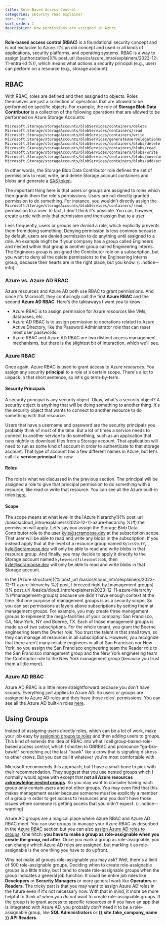 ```yaml
---
title: Role-Based Access Control
categories: security rbac explainer
toc: true
sort_order: 1
description: How permissions are assigned in Azure
---
```


**Role-based access control (RBAC)** is a foundational security concept and is not exclusive to Azure. It's an old concept and used in all kinds of applications, security platforms, and operating systems. RBAC is a way to assign [authorization]({% post_url /basics/azure_intro/explainers/2023-12-11-entra-id %}), which means what actions a security principal (e.g., user) can perform on a resource (e.g., storage account).
<!--more-->

## RBAC

With RBAC, roles are defined and then assigned to objects. Roles themselves are just a collection of operations that are allowed to be performed on specific objects. For example, the role of **Storage Blob Data Contributor** is a collection of the following operations that are allowed to be performed on Azure Storage Accounts:

```
Microsoft.Storage/storageAccounts/blobServices/containers/delete
Microsoft.Storage/storageAccounts/blobServices/containers/read
Microsoft.Storage/storageAccounts/blobServices/containers/write
Microsoft.Storage/storageAccounts/blobServices/generateUserDelegationKey/action
Microsoft.Storage/storageAccounts/blobServices/containers/blobs/delete
Microsoft.Storage/storageAccounts/blobServices/containers/blobs/read
Microsoft.Storage/storageAccounts/blobServices/containers/blobs/write
Microsoft.Storage/storageAccounts/blobServices/containers/blobs/move/action
Microsoft.Storage/storageAccounts/blobServices/containers/blobs/add/action
```

In other words, the Storage Blob Data Contributor role defines the set of permissions to read, write, and delete Storage account containers and blobs and generate a [SAS token](https://learn.microsoft.com/en-us/rest/api/storageservices/create-user-delegation-sas).

The important thing here is that users or groups are assigned to roles which then grants them the role's permissions. Users are not directly granted permission to do something. For instance, you wouldn't directly assign the `Microsoft.Storage/storageAccounts/blobServices/containers/read` permission to a user. In fact, I don't think it's possible. You can, however, create a role with only that permission and then assign that to a user.

Less frequently, users or groups are *denied* a role, which explicitly prevents them from doing something. Denying permission is less common because by default, users are denied permission to do anything until assigned to a role. An example might be if your company has a group called Engineers and nested within that group is another group called Engineering Interns. The Engineers group is assigned the Contributor role on a subscription, but you want to deny all the delete permissions to the Engineering Interns group, because their hearts are in the right place, but you know.
{: .notice--info}

### Azure vs. Azure AD RBAC

Azure resources and Azure AD both use RBAC to grant permissions. And since it's Microsoft, they confusingly call the first **Azure RBAC** and the second **Azure AD RBAC**. Here's the takeaways I want you to know:

- Azure RBAC is to assign permission for Azure *resources* like VMs, databases, etc.
- Azure AD RBAC is to assign permission to operations related to Azure Active Directory, like the Password Administrator role that can reset most user passwords.
- Azure RBAC and Azure AD RBAC are two distinct access management mechanisms, but there is the slightest bit of interaction, which we'll see.

### Azure RBAC

Once again, Azure RBAC is used to grant access to Azure *resources*. You assign any security **principal** to a role at a certain scope. There's a lot to unpack in that short sentence, so let's go term-by-term.

#### Security Principals

A security principal is any security object. Okay, what's a security object? A security object is anything that will be doing something to another thing. It's the security object that wants to connect to another resource to do something with that resource.

Users that have a username and password are the security principals you probably think of most of the time. But a lot of times a service needs to connect to another service to do something, such as an application that runs nightly to download files from a Storage account. That application will need to run as some kind of account in order to authenticate to that storage account. That type of account has a few different names in Azure, but let's call it a **service principal** for now.

#### Roles

The role is what we discussed in the previous section. The principal will be assigned a role to give that principal permission to do something with a resource, like read or write that resource. You can see all the Azure built-in roles [here](https://learn.microsoft.com/en-us/azure/role-based-access-control/built-in-roles).

#### Scope

The scope means at what level in the [Azure hierarchy]({% post_url /basics/cloud_intro/explainers/2023-12-11-azure-hierarchy %}#) the permission will apply. Let's say you assign the Storage Blob Data Contributor role to the user kyle@scramoose.dev at the subscription scope. That user will be able to read and write any blobs in the subscription. If you instead apply that at the level of a resource group named `KylesStuff`, kyle@scramoose.dev will only be able to read and write blobs in that resource group. And finally, you may decide to apply it directly to the Storage account named `kylesweirdfilesdontlook`, then kyle@scramoose.dev will only be able to read and write blobs in that Storage account.

In the [Azure structure]({% post_url /basics/cloud_intro/explainers/2023-12-11-azure-hierarchy %}) post, I breezed right by [management groups]({% post_url /basics/cloud_intro/explainers/2023-12-11-azure-hierarchy %}#management-groups) because we didn't have enough context at the time. But one purpose of management groups is as a security scope. So you can set permissions at layers above subscriptions by setting them at management groups. For example, you may create three management groups to represent the mega-facilities of your company: San Francisco, CA, New York, NY and Boerne, TX. Each of those management groups is made up of two subscriptions. For the whole tenant, you grant the Boerne engineering team the Owner role. You trust the talent in that small town, so they can manage all resources in all subscriptions. However, you recognize that there aren't many reliable engineers in all of San Francisco nor New York, so you assign the San Francisco engineering team the Reader role to the San Francisco management group and the New York engineering team the Contributor role to the New York management group (because you trust them a little more).

### Azure AD RBAC

Azure AD RBAC is a little more straightforward because you don't have scopes. Everything just applies to Azure AD. So users or groups are assigned to Azure AD roles and they have those roles' permissions. You can see all the Azure AD built-in roles [here](https://learn.microsoft.com/en-us/azure/active-directory/roles/permissions-reference).

## Using Groups

Instead of assigning users directly roles, which can be a lot of work, make your job easy by [assigning groups to roles](https://learn.microsoft.com/en-us/azure/role-based-access-control/overview#groups) and then adding users to groups. This kind of extends the idea of RBAC into what I call group-based-role-based access control, which I shorten to GBRBAC and pronounce "ga-bra-bawk!" screeching out the last "bawk" like a crow that is signaling distress to other crows. But you can call it whatever you're most comfortable with.

Microsoft recommends this approach, but I have a small bone to pick with their recommendation. They suggest that you use nested groups which I normally would agree with except that **not all Azure resources [acknowledge nested groups](https://learn.microsoft.com/en-us/azure/active-directory/enterprise-users/directory-service-limits-restrictions)**. So you may want to consider having each group only contain users and not other groups. You may even find that this makes management easier because someone must be explicitly a member of a group in order to get access to resources and you don't have those issues where someone is getting access that you didn't expect.
{: .notice--warning}

Azure AD groups are a magical place where Azure RBAC and Azure AD RBAC meet. You can use groups to manage your Azure RBAC as described in the [Azure RBAC](#azure-rbac) section but you can also [assign Azure AD roles to groups](https://learn.microsoft.com/en-us/azure/active-directory/roles/groups-concept). One hitch: **you have to make a group as role-assignable when you create the group, not after**. Once you mark a group as role-assignable, you can change which Azure AD roles are assigned, but marking it as role-assignable is the one thing you have to do upfront.

Why not make all groups role-assignable you may ask? Well, there's a limit of 500 role-assignable groups. Deciding when to create role-assignable groups is a little tricky, but I tend to create role-assignable groups when the group indicates a general job function. It could be entire job roles like **Developers** or **Security Managers** or more general work like **Operators** or **Readers**. The tricky part is that you may want to assign Azure AD roles in the future even if it's not necessary now. With that in mind, it more be more helpful to think of when you *do not* want to create role-assignable groups. If the group is to grant access to specific resources or if you have an app that is integrated with Azure AD, you probably don't need it to be a role-assignable group, like **SQL Administrators** or **{{ site.fake_company_name }} API Readers**.
